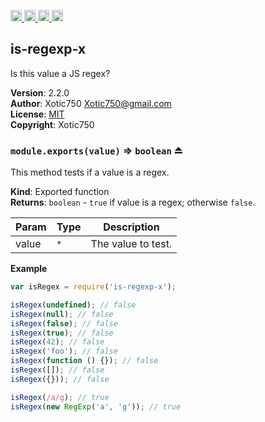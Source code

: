 <a href="https://travis-ci.org/Xotic750/is-regexp-x"
   title="Travis status">
<img
   src="https://travis-ci.org/Xotic750/is-regexp-x.svg?branch=master"
   alt="Travis status" height="18"/>
</a>
<a href="https://david-dm.org/Xotic750/is-regexp-x"
   title="Dependency status">
<img src="https://david-dm.org/Xotic750/is-regexp-x.svg"
   alt="Dependency status" height="18"/>
</a>
<a href="https://david-dm.org/Xotic750/is-regexp-x#info=devDependencies"
   title="devDependency status">
<img src="https://david-dm.org/Xotic750/is-regexp-x/dev-status.svg"
   alt="devDependency status" height="18"/>
</a>
<a href="https://badge.fury.io/js/is-regexp-x" title="npm version">
<img src="https://badge.fury.io/js/is-regexp-x.svg"
   alt="npm version" height="18"/>
</a>
<a name="module_is-regexp-x"></a>

## is-regexp-x
Is this value a JS regex?

**Version**: 2.2.0  
**Author**: Xotic750 <Xotic750@gmail.com>  
**License**: [MIT](&lt;https://opensource.org/licenses/MIT&gt;)  
**Copyright**: Xotic750  
<a name="exp_module_is-regexp-x--module.exports"></a>

### `module.exports(value)` ⇒ <code>boolean</code> ⏏
This method tests if a value is a regex.

**Kind**: Exported function  
**Returns**: <code>boolean</code> - `true` if value is a regex; otherwise `false`.  

| Param | Type | Description |
| --- | --- | --- |
| value | <code>\*</code> | The value to test. |

**Example**  
```js
var isRegex = require('is-regexp-x');

isRegex(undefined); // false
isRegex(null); // false
isRegex(false); // false
isRegex(true); // false
isRegex(42); // false
isRegex('foo'); // false
isRegex(function () {}); // false
isRegex([]); // false
isRegex({})); // false

isRegex(/a/g); // true
isRegex(new RegExp('a', 'g')); // true
```
